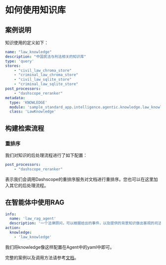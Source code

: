 # 如何使用知识库

## 案例说明
知识使用的定义如下：
```yaml
name: "law_knowledge"
description: "中国民法与刑法相关的知识库"
type: 'query'
stores:
    - "civil_law_chroma_store"
    - "criminal_law_chroma_store"
    - "civil_law_sqlite_store"
    - "criminal_law_sqlite_store"
post_processors:
    - "dashscope_reranker"
metadata:
  type: 'KNOWLEDGE'
  module: 'sample_standard_app.intelligence.agentic.knowledge.law_knowledge'
  class: 'LawKnowledge'
```
## 构建检索流程

### 重排序
我们对知识的后处理流程进行了如下配置：
```yaml
post_processors:
    - "dashscope_reranker"
```
表示我们会调用Dashscope的重排序服务对文档进行重排序。您也可以在这里加入其它的后处理流程。

## 在智能体中使用RAG

```yaml
info:
  name: 'law_rag_agent'
  description: '一个法律顾问，可以根据给出的事件，以及提供的背景知识做出客观的司法判断'
action:
  knowledge:
    - 'law_knowledge'
```
我们将knowledge像这样配置在Agent中的yaml中即可。

完整的案例以及调用方法请参考[文档](../../实践应用/法律咨询案例.md)。